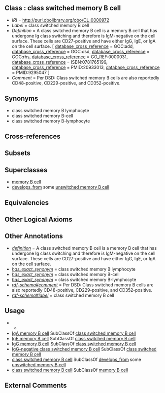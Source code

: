 
## Class : class switched memory B cell

 * *IRI* = http://purl.obolibrary.org/obo/CL_0000972
 * *Label* = class switched memory B cell
 * *Definition* = A class switched memory B cell is a memory B cell that has undergone Ig class switching and therefore is IgM-negative on the cell surface. These cells are CD27-positive and have either IgG, IgE, or IgA on the cell surface. [ [database_cross_reference](../../ef/oboInOwl#hasDbXref.md) = GOC:add, [database_cross_reference](../../ef/oboInOwl#hasDbXref.md) = GOC:dsd, [database_cross_reference](../../ef/oboInOwl#hasDbXref.md) = GOC:rhs, [database_cross_reference](../../ef/oboInOwl#hasDbXref.md) = GO_REF:0000031, [database_cross_reference](../../ef/oboInOwl#hasDbXref.md) = ISBN:0781765196, [database_cross_reference](../../ef/oboInOwl#hasDbXref.md) = PMID:20933013, [database_cross_reference](../../ef/oboInOwl#hasDbXref.md) = PMID:9295047 ]
 * *Comment* = Per DSD: Class switched memory B cells are also reportedly CD48-positive, CD229-positive, and CD352-positive.

## Synonyms

 * class switched memory B lymphocyte
 * class switched memory B-cell
 * class switched memory B-lymphocyte

## Cross-references


## Subsets


## Superclasses

 * [memory B cell](../../CL/87/CL_0000787.md)
 * [develops_from](../../RO/02/RO_0002202.md) some [unswitched memory B cell](../../CL/70/CL_0000970.md)

## Equivalencies


## Other Logical Axioms


## Other Annotations

 * *[definition](../../IAO/15/IAO_0000115.md)* = A class switched memory B cell is a memory B cell that has undergone Ig class switching and therefore is IgM-negative on the cell surface. These cells are CD27-positive and have either IgG, IgE, or IgA on the cell surface.
 * *[has_exact_synonym](../../ym/oboInOwl#hasExactSynonym.md)* = class switched memory B lymphocyte
 * *[has_exact_synonym](../../ym/oboInOwl#hasExactSynonym.md)* = class switched memory B-cell
 * *[has_exact_synonym](../../ym/oboInOwl#hasExactSynonym.md)* = class switched memory B-lymphocyte
 * *[rdf-schema#comment](../../nt/rdf-schema#comment.md)* = Per DSD: Class switched memory B cells are also reportedly CD48-positive, CD229-positive, and CD352-positive.
 * *[rdf-schema#label](../../el/rdf-schema#label.md)* = class switched memory B cell

## Usage

 * -
 * [IgA memory B cell](../../CL/73/CL_0000973.md) SubClassOf [class switched memory B cell](../../CL/72/CL_0000972.md)
 * [IgE memory B cell](../../CL/48/CL_0000948.md) SubClassOf [class switched memory B cell](../../CL/72/CL_0000972.md)
 * [IgG memory B cell](../../CL/79/CL_0000979.md) SubClassOf [class switched memory B cell](../../CL/72/CL_0000972.md)
 * [IgG-negative class switched memory B cell](../../CL/17/CL_0002117.md) SubClassOf [class switched memory B cell](../../CL/72/CL_0000972.md)
 * [class switched memory B cell](../../CL/72/CL_0000972.md) SubClassOf [develops_from](../../RO/02/RO_0002202.md) some [unswitched memory B cell](../../CL/70/CL_0000970.md)
 * [class switched memory B cell](../../CL/72/CL_0000972.md) SubClassOf [memory B cell](../../CL/87/CL_0000787.md)

## External Comments

